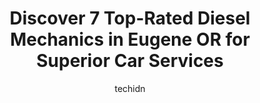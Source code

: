 ---
layout: ampstory
image: https://images.unsplash.com/photo-1632275231320-f1bc3a16a414?ixlib=rb-4.0.3&ixid=MnwxMjA3fDB8MHxwaG90by1wYWdlfHx8fGVufDB8fHx8&auto=format&fit=crop&w=640&h=853&q=80
author: techidn
featured: false
description: Entrust your vehicle to the 7 best Diesel Mechanic in Eugene OR, USA and experience the difference they can make. With their extensive knowledge, state-of-the-art facilities, and commitment 
title: Discover 7 Top-Rated Diesel Mechanics in Eugene OR for Superior Car Services
cover:
   title: Discover 7 Top-Rated Diesel Mechanics in Eugene OR for Superior Car Services
   subtitle: Rickpate
   background: https://images.unsplash.com/photo-1632275231320-f1bc3a16a414?ixlib=rb-4.0.3&ixid=MnwxMjA3fDB8MHxwaG90by1wYWdlfHx8fGVufDB8fHx8&auto=format&fit=crop&w=640&h=853&q=80

pages: 
 - layout: thirds
   top: <h1>#1 Prairie Road Automotive</h1>
   bottom: "<p>Good morning all. Just giving a shout out to Prairie Road automotive. I took my 2011 GMC sierra in to get new spark plugs and wires installed. First time ever using this </p>"
   background: https://www.knot35.com/toplist/wp-content/uploads/2023/06/best-diesel-mechanic-1-in-eugene-or-1685835998.jpeg
   backgroundblur: true
 - layout: thirds
   top: <h1>#2 Macs Automotive & Radiator Repair</h1>
   bottom: "<p>1000 Conger St, Eugene, OR 97402, United States</p>"
   background: https://www.knot35.com/toplist/wp-content/uploads/2023/06/best-diesel-mechanic-2-in-eugene-or-1685835999.png
   cta:
      link: https://www.knot35.com/toplist/discover-7-top-rated-diesel-mechanics-in-eugene-or-for-superior-car-services/
      text: Discover 7 Top-Rated Diesel Mechanics in Eugene OR for Superior Car Services
 - layout: thirds
   top: <h1>#3 Oregon Fuel Injection Inc</h1>
   bottom: "<p>4036 W 1st Ave, Eugene, OR 97402, United States</p>"
   background: https://www.knot35.com/toplist/wp-content/uploads/2023/06/best-diesel-mechanic-3-in-eugene-or-1685836000.jpeg
   cta:
      link: https://www.knot35.com/toplist/discover-7-top-rated-diesel-mechanics-in-eugene-or-for-superior-car-services/
      text: Discover 7 Top-Rated Diesel Mechanics in Eugene OR for Superior Car Services
 - layout: thirds
   top: <h1>#4 On Call Mobile Auto Repair</h1>
   bottom: "<p>620 Wilson St, Eugene, OR 97402, United States</p>"
   background: https://images.unsplash.com/photo-1608501821300-4f99e58bba77?ixlib=rb-4.0.3&ixid=MnwxMjA3fDB8MHxwaG90by1wYWdlfHx8fGVufDB8fHx8&auto=format&fit=crop&w=640&h=853&q=80
   cta:
      link: https://www.knot35.com/toplist/discover-7-top-rated-diesel-mechanics-in-eugene-or-for-superior-car-services/
      text: Discover 7 Top-Rated Diesel Mechanics in Eugene OR for Superior Car Services
 - layout: thirds
   top: <h1>#5 American Mobile Auto Repair</h1>
   bottom: "<p>90000 Prairie Rd Suite 58, Eugene, OR 97402, United States</p>"
   background: https://images.unsplash.com/photo-1540457036297-448b6b99e91c?ixlib=rb-4.0.3&ixid=MnwxMjA3fDB8MHxwaG90by1wYWdlfHx8fGVufDB8fHx8&auto=format&fit=crop&w=640&h=853&q=80
   cta:
      link: https://www.knot35.com/toplist/discover-7-top-rated-diesel-mechanics-in-eugene-or-for-superior-car-services/
      text: Discover 7 Top-Rated Diesel Mechanics in Eugene OR for Superior Car Services
 - layout: thirds
   top: <h1>#6 Equipment Mobile Services</h1>
   bottom: "<p>29522 Airport Rd, Eugene, OR 97402, United States</p>"
   background: https://images.unsplash.com/photo-1484589065579-248aad0d8b13?ixlib=rb-4.0.3&ixid=MnwxMjA3fDB8MHxwaG90by1wYWdlfHx8fGVufDB8fHx8&auto=format&fit=crop&w=640&h=853&q=80
   cta:
      link: https://www.knot35.com/toplist/discover-7-top-rated-diesel-mechanics-in-eugene-or-for-superior-car-services/
      text: Discover 7 Top-Rated Diesel Mechanics in Eugene OR for Superior Car Services
 - layout: thirds
   top: <h1>#7 Mid Lane Truck & Trailer Repair</h1>
   bottom: "<p>4237 W 5th Ave, Eugene, OR 97402, United States</p>"
   background: https://images.unsplash.com/photo-1531169509526-f8f1fdaa4a67?ixlib=rb-4.0.3&ixid=MnwxMjA3fDB8MHxwaG90by1wYWdlfHx8fGVufDB8fHx8&auto=format&fit=crop&w=640&h=853&q=80
   cta:
      link: https://www.knot35.com/toplist/discover-7-top-rated-diesel-mechanics-in-eugene-or-for-superior-car-services/
      text: Discover 7 Top-Rated Diesel Mechanics in Eugene OR for Superior Car Services
 - layout: thirds
   middle: Continue reading...
   background: https://plus.unsplash.com/premium_photo-1664640458616-3c74f8cb4589?ixlib=rb-4.0.3&ixid=MnwxMjA3fDB8MHxwaG90by1wYWdlfHx8fGVufDB8fHx8&auto=format&fit=crop&w=640&h=853&q=80
   cta:
      link: https://www.knot35.com/toplist/discover-7-top-rated-diesel-mechanics-in-eugene-or-for-superior-car-services/
      text: Discover 7 Top-Rated Diesel Mechanics in Eugene OR for Superior Car Services
      
---